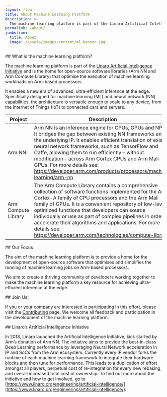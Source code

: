```yaml
---
layout: flow
title: About Machine Learning Platform
description: >-
  The machine learning platform is part of the Linaro Artificial Intelligence Initiative and is the home for open-source software libraries (Arm NN and Arm Compute Library) that optimise the execution of machine learning workloads on Arm-based processors.
permalink: /about/
jumbotron:
  title: About
  image: /assets/images/content/ml-banner.jpg
---
```


<div class="col-xs-12" markdown="1">
## What is the machine learning platform?

The machine learning platform is part of the [Linaro](https://www.linaro.org/news/linaro-announces-launch-of-machine-intelligence-initiative/)[ Artificial Intelligence Initiative](https://www.linaro.org/news/linaro-announces-launch-of-machine-intelligence-initiative/) and is the home for open-source software libraries (Arm NN and Arm Compute Library) that optimise the execution of machine learning workloads on Arm-based processors.

It enables a new era of advanced, ultra-efficient inference at the edge. Specifically designed for machine learning (ML) and neural network (NN) capabilities, the architecture is versatile enough to scale to any device, from the Internet of Things (IoT) to connected cars and servers.

</div>

<div class="col-xs-12 col-sm-8">
    <div class="double-scroll">
        <table class="table">
            <thead>
                <th>Project</th>
                <th>Description</th>
            </thead>
            <tbody>
                <tr>
                    <td>Arm NN</td>
                    <td>
                        Arm NN is an inference engine for CPUs, GPUs and NPUs. It bridges the gap between existing NN frameworks and the underlying IP. It enables efficient translation of existing neural network frameworks, such as TensorFlow and Caffe, allowing them to run efficiently – without modification – across Arm Cortex CPUs and Arm Mali GPUs. For more details see: <a href="https://developer.arm.com/products/processors/machine-learning/arm-nn">https://developer.arm.com/products/processors/machine-learning/arm-nn</a>
                    </td>
                </tr>
                <tr>
                    <td>Arm Compute Library</td>
                    <td>
                        The Arm Compute Library contains a comprehensive collection of software functions implemented for the Arm Cortex-A family of CPU processors and the Arm Mali family of GPUs. It is a convenient repository of low-level optimized functions that developers can source individually or use as part of complex pipelines in order to accelerate their algorithms and applications. For more details see: <a href="https://developer.arm.com/technologies/compute-library">https://developer.arm.com/technologies/compute-library</a>
                    </td>
                </tr>
            </tbody>
        </table>
    </div>
</div>

<div class="col-xs-12" markdown="1">
## Our Focus

The aim of the machine learning platform is to provide a home for the development of open-source software that optimises and simplifies the running of machine learning jobs on Arm-based processors.

We aim to create a thriving community of developers working together to make the machine learning platform a key resource for achieving ultra-efficient inference at the edge.

</div>

<div class="col-xs-12" markdown="1">
## Join Us!

If you or your company are interested in participating in this effort, please visit the [Contributing](/contributing/) page. We welcome all feedback and participation in the development of the machine learning platform.

</div>

<div class="col-xs-12" markdown="1">
## Linaro’s Artificial Intelligence Initiative

In 2018, Linaro launched the Artificial Intelligence Initiative, kick started by Arm’s donation of Arm NN. The initiative aims to provide the best-in-class Deep Learning performance by leveraging Neural Network acceleration in IP and SoCs from the Arm ecosystem. Currently every IP vendor forks the runtime of each machine learning framework to integrate their hardware blocks and then tune for performance. This leads to a duplication of effort amongst all players, perpetual cost of re-integration for every new rebasing, and overall increased total cost of ownership. To find out more about the initiative and how to get involved, go to [https://www.linaro.org/engineering/artificial-intelligence/](https://www.linaro.org/engineering/artificial-intelligence/).

</div>
